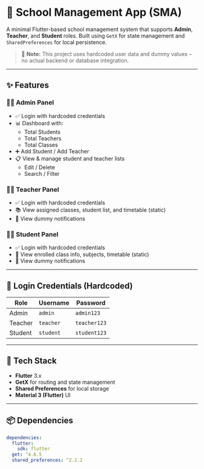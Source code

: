 # 🏫 School Management App (SMA)

A minimal Flutter-based school management system that supports **Admin**, **Teacher**, and **Student** roles. Built using `GetX` for state management and `SharedPreferences` for local persistence.

> 🚧 **Note:** This project uses hardcoded user data and dummy values – no actual backend or database integration.

---

## ✨ Features

### 👩‍💼 Admin Panel

- ✅ Login with hardcoded credentials
- 📊 Dashboard with:
  - Total Students
  - Total Teachers
  - Total Classes
- ➕ Add Student / Add Teacher
- 📋 View & manage student and teacher lists
  - Edit / Delete
  - Search / Filter

### 👨‍🏫 Teacher Panel

- ✅ Login with hardcoded credentials
- 📚 View assigned classes, student list, and timetable (static)
- 🔔 View dummy notifications

### 👨‍🎓 Student Panel

- ✅ Login with hardcoded credentials
- 📖 View enrolled class info, subjects, timetable (static)
- 🔔 View dummy notifications

---

## 🔐 Login Credentials (Hardcoded)

| Role    | Username  | Password     |
| ------- | --------- | ------------ |
| Admin   | `admin`   | `admin123`   |
| Teacher | `teacher` | `teacher123` |
| Student | `student` | `student123` |

---

## 🧰 Tech Stack

- **Flutter** 3.x
- **GetX** for routing and state management
- **Shared Preferences** for local storage
- **Material 3 (Flutter)** UI

---

## 📦 Dependencies

```yaml
dependencies:
  flutter:
    sdk: flutter
  get: ^4.6.5
  shared_preferences: ^2.2.2
```
